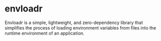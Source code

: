 # envloadr

Envloadr is a simple, lightweight, and zero-dependency library that simplifies the process of loading environment variables from files into the runtime environment of an application.